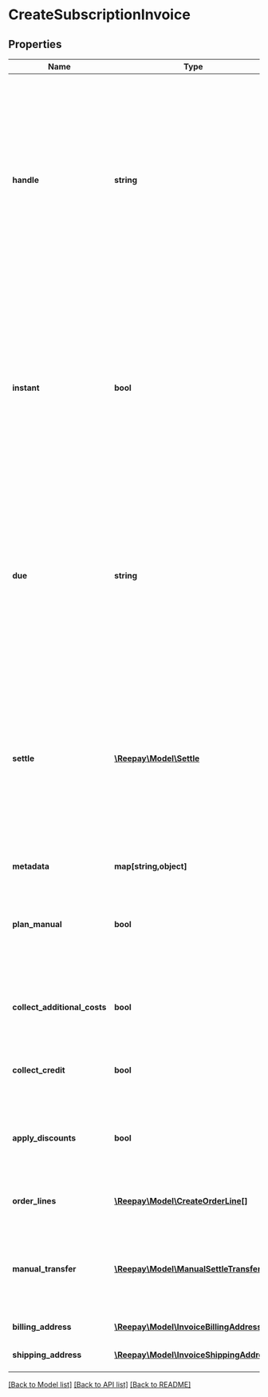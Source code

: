 # CreateSubscriptionInvoice

## Properties
Name | Type | Description | Notes
------------ | ------------- | ------------- | -------------
**handle** | **string** | Per account unique handle for the invoice. Max length 255 with allowable characters [a-zA-Z0-9_.-@]. It is recommended to use a maximum of 20 characters as this will allow for the use of handle as reference on bank statements without truncation. | 
**instant** | **bool** | Create and process invoice instantly and leave as either &#x60;settled&#x60; or &#x60;failed&#x60;. The default is to leave the invoice for automatic processing and potential dunning management as other subscription invoices (default false). | [optional] 
**due** | **string** | Optional due date and time on the form yyyy-MM-dd, yyyyMMdd, yyyy-MM-ddTHH:mm and yyyy-MM-ddTHH:mm:ss from which the invoice is eligible to be collected. Will not be used when &#x60;instant&#x60; is used. | [optional] 
**settle** | [**\Reepay\Model\Settle**](Settle.md) | Optional settle to perform after creation using a different payment method. If the settle fails the status will be &#x60;failed&#x60; if instant or &#x60;pending&#x60; if not instant. The &#x60;due&#x60; date will be ignored for subscription invoice create. | [optional] 
**metadata** | **map[string,object]** | Custom metadata. | [optional] 
**plan_manual** | **bool** | Create manually for plan by adding plan product and potential add-ons as order line (default false) | [optional] 
**collect_additional_costs** | **bool** | Collect pending additional costs and transfer to invoice (default true) | [optional] 
**collect_credit** | **bool** | Collect pending credit and transfer to invoice (default true) | [optional] 
**apply_discounts** | **bool** | Apply potential discounts for the subscription to the invoice order lines (default true) | [optional] 
**order_lines** | [**\Reepay\Model\CreateOrderLine[]**](CreateOrderLine.md) | Optional additional order lines for the invoice | [optional] 
**manual_transfer** | [**\Reepay\Model\ManualSettleTransfer**](ManualSettleTransfer.md) | Optional manual transfer. If given the invoice will be settled using the manual transfer transaction. | [optional] 
**billing_address** | [**\Reepay\Model\InvoiceBillingAddress**](InvoiceBillingAddress.md) | Optional billing address | [optional] 
**shipping_address** | [**\Reepay\Model\InvoiceShippingAddress**](InvoiceShippingAddress.md) | Optional shipping address | [optional] 

[[Back to Model list]](../README.md#documentation-for-models) [[Back to API list]](../README.md#documentation-for-api-endpoints) [[Back to README]](../README.md)



